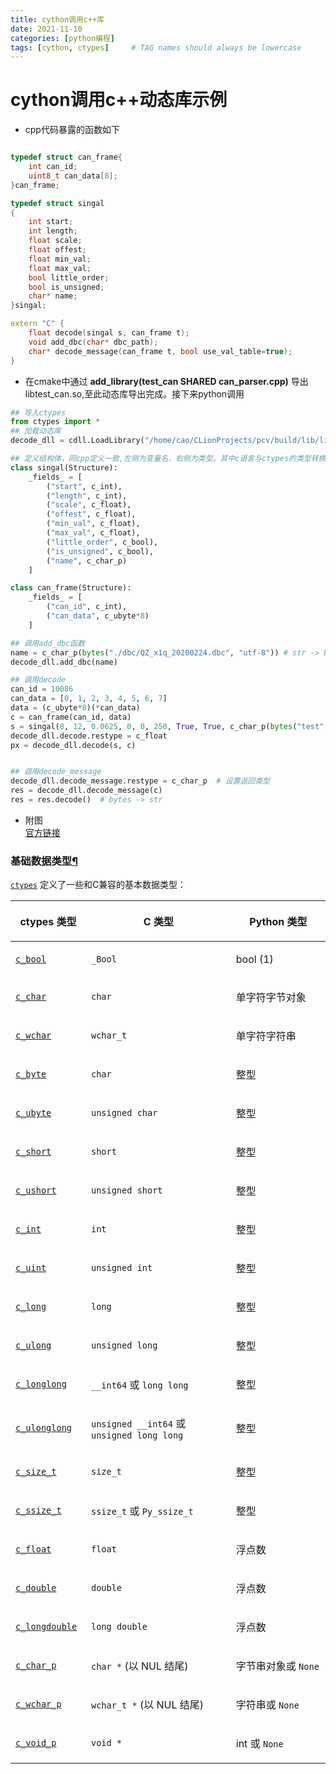 ```yaml
---
title: cython调用c++库
date: 2021-11-10
categories: [python编程]
tags: [cython, ctypes]     # TAG names should always be lowercase
---
```

# cython调用c++动态库示例

- cpp代码暴露的函数如下

```cpp

typedef struct can_frame{
    int can_id;
    uint8_t can_data[8];
}can_frame;

typedef struct singal
{
    int start;
    int length;
    float scale;
    float offest;
    float min_val;
    float max_val;
    bool little_order;
    bool is_unsigned;
    char* name;
}singal;

extern "C" {
    float decode(singal s, can_frame t);
    void add_dbc(char* dbc_path);
    char* decode_message(can_frame t, bool use_val_table=true);
}

```

- 在cmake中通过 **add_library(test_can SHARED can_parser.cpp)** 导出libtest_can.so,至此动态库导出完成。接下来python调用

```python
## 导入ctypes
from ctypes import *
## 加载动态库
decode_dll = cdll.LoadLibrary("/home/cao/CLionProjects/pcv/build/lib/libtest_can.so")

## 定义结构体，同cpp定义一致,左侧为变量名，右侧为类型。其中c语言与ctypes的类型转换见末尾
class singal(Structure):
    _fields_ = [
        ("start", c_int),
        ("length", c_int),
        ("scale", c_float),
        ("offest", c_float),
        ("min_val", c_float),
        ("max_val", c_float),
        ("little_order", c_bool),
        ("is_unsigned", c_bool),
        ("name", c_char_p)
    ]

class can_frame(Structure):
    _fields_ = [
        ("can_id", c_int),
        ("can_data", c_ubyte*8)
    ]

## 调用add_dbc函数
name = c_char_p(bytes("./dbc/QZ_x1q_20200224.dbc", "utf-8")) # str -> bytes -> c_char_p
decode_dll.add_dbc(name)

## 调用decode
can_id = 10086
can_data = [0, 1, 2, 3, 4, 5, 6, 7]
data = (c_ubyte*8)(*can_data)
c = can_frame(can_id, data)
s = singal(8, 12, 0.0625, 0, 0, 250, True, True, c_char_p(bytes("test", "utf-8")))
decode_dll.decode.restype = c_float
px = decode_dll.decode(s, c)


## 调用decode_message
decode_dll.decode_message.restype = c_char_p  # 设置返回类型
res = decode_dll.decode_message(c)
res = res.decode()  # bytes -> str

```

- 附图  
[官方链接](https://docs.python.org/zh-cn/3.7/library/ctypes.html)

<div class="section" id="fundamental-data-types">
<span id="ctypes-fundamental-data-types"></span><h3>基础数据类型<a class="headerlink" href="#fundamental-data-types" title="永久链接至标题">¶</a></h3>
<p><a class="reference internal" href="#module-ctypes" title="ctypes: A foreign function library for Python."><code class="xref py py-mod docutils literal notranslate"><span class="pre">ctypes</span></code></a> 定义了一些和C兼容的基本数据类型：</p>
<table class="docutils align-default">
<colgroup>
<col style="width: 24%">
<col style="width: 46%">
<col style="width: 30%">
</colgroup>
<thead>
<tr class="row-odd"><th class="head"><p>ctypes 类型</p></th>
<th class="head"><p>C 类型</p></th>
<th class="head"><p>Python 类型</p></th>
</tr>
</thead>
<tbody>
<tr class="row-even"><td><p><a class="reference internal" href="#ctypes.c_bool" title="ctypes.c_bool"><code class="xref py py-class docutils literal notranslate"><span class="pre">c_bool</span></code></a></p></td>
<td><p><code class="xref c c-type docutils literal notranslate"><span class="pre">_Bool</span></code></p></td>
<td><p>bool (1)</p></td>
</tr>
<tr class="row-odd"><td><p><a class="reference internal" href="#ctypes.c_char" title="ctypes.c_char"><code class="xref py py-class docutils literal notranslate"><span class="pre">c_char</span></code></a></p></td>
<td><p><code class="xref c c-type docutils literal notranslate"><span class="pre">char</span></code></p></td>
<td><p>单字符字节对象</p></td>
</tr>
<tr class="row-even"><td><p><a class="reference internal" href="#ctypes.c_wchar" title="ctypes.c_wchar"><code class="xref py py-class docutils literal notranslate"><span class="pre">c_wchar</span></code></a></p></td>
<td><p><code class="xref c c-type docutils literal notranslate"><span class="pre">wchar_t</span></code></p></td>
<td><p>单字符字符串</p></td>
</tr>
<tr class="row-odd"><td><p><a class="reference internal" href="#ctypes.c_byte" title="ctypes.c_byte"><code class="xref py py-class docutils literal notranslate"><span class="pre">c_byte</span></code></a></p></td>
<td><p><code class="xref c c-type docutils literal notranslate"><span class="pre">char</span></code></p></td>
<td><p>整型</p></td>
</tr>
<tr class="row-even"><td><p><a class="reference internal" href="#ctypes.c_ubyte" title="ctypes.c_ubyte"><code class="xref py py-class docutils literal notranslate"><span class="pre">c_ubyte</span></code></a></p></td>
<td><p><code class="xref c c-type docutils literal notranslate"><span class="pre">unsigned</span> <span class="pre">char</span></code></p></td>
<td><p>整型</p></td>
</tr>
<tr class="row-odd"><td><p><a class="reference internal" href="#ctypes.c_short" title="ctypes.c_short"><code class="xref py py-class docutils literal notranslate"><span class="pre">c_short</span></code></a></p></td>
<td><p><code class="xref c c-type docutils literal notranslate"><span class="pre">short</span></code></p></td>
<td><p>整型</p></td>
</tr>
<tr class="row-even"><td><p><a class="reference internal" href="#ctypes.c_ushort" title="ctypes.c_ushort"><code class="xref py py-class docutils literal notranslate"><span class="pre">c_ushort</span></code></a></p></td>
<td><p><code class="xref c c-type docutils literal notranslate"><span class="pre">unsigned</span> <span class="pre">short</span></code></p></td>
<td><p>整型</p></td>
</tr>
<tr class="row-odd"><td><p><a class="reference internal" href="#ctypes.c_int" title="ctypes.c_int"><code class="xref py py-class docutils literal notranslate"><span class="pre">c_int</span></code></a></p></td>
<td><p><code class="xref c c-type docutils literal notranslate"><span class="pre">int</span></code></p></td>
<td><p>整型</p></td>
</tr>
<tr class="row-even"><td><p><a class="reference internal" href="#ctypes.c_uint" title="ctypes.c_uint"><code class="xref py py-class docutils literal notranslate"><span class="pre">c_uint</span></code></a></p></td>
<td><p><code class="xref c c-type docutils literal notranslate"><span class="pre">unsigned</span> <span class="pre">int</span></code></p></td>
<td><p>整型</p></td>
</tr>
<tr class="row-odd"><td><p><a class="reference internal" href="#ctypes.c_long" title="ctypes.c_long"><code class="xref py py-class docutils literal notranslate"><span class="pre">c_long</span></code></a></p></td>
<td><p><code class="xref c c-type docutils literal notranslate"><span class="pre">long</span></code></p></td>
<td><p>整型</p></td>
</tr>
<tr class="row-even"><td><p><a class="reference internal" href="#ctypes.c_ulong" title="ctypes.c_ulong"><code class="xref py py-class docutils literal notranslate"><span class="pre">c_ulong</span></code></a></p></td>
<td><p><code class="xref c c-type docutils literal notranslate"><span class="pre">unsigned</span> <span class="pre">long</span></code></p></td>
<td><p>整型</p></td>
</tr>
<tr class="row-odd"><td><p><a class="reference internal" href="#ctypes.c_longlong" title="ctypes.c_longlong"><code class="xref py py-class docutils literal notranslate"><span class="pre">c_longlong</span></code></a></p></td>
<td><p><code class="xref c c-type docutils literal notranslate"><span class="pre">__int64</span></code> 或 <code class="xref c c-type docutils literal notranslate"><span class="pre">long</span> <span class="pre">long</span></code></p></td>
<td><p>整型</p></td>
</tr>
<tr class="row-even"><td><p><a class="reference internal" href="#ctypes.c_ulonglong" title="ctypes.c_ulonglong"><code class="xref py py-class docutils literal notranslate"><span class="pre">c_ulonglong</span></code></a></p></td>
<td><p><code class="xref c c-type docutils literal notranslate"><span class="pre">unsigned</span> <span class="pre">__int64</span></code> 或 <code class="xref c c-type docutils literal notranslate"><span class="pre">unsigned</span> <span class="pre">long</span> <span class="pre">long</span></code></p></td>
<td><p>整型</p></td>
</tr>
<tr class="row-odd"><td><p><a class="reference internal" href="#ctypes.c_size_t" title="ctypes.c_size_t"><code class="xref py py-class docutils literal notranslate"><span class="pre">c_size_t</span></code></a></p></td>
<td><p><code class="xref c c-type docutils literal notranslate"><span class="pre">size_t</span></code></p></td>
<td><p>整型</p></td>
</tr>
<tr class="row-even"><td><p><a class="reference internal" href="#ctypes.c_ssize_t" title="ctypes.c_ssize_t"><code class="xref py py-class docutils literal notranslate"><span class="pre">c_ssize_t</span></code></a></p></td>
<td><p><code class="xref c c-type docutils literal notranslate"><span class="pre">ssize_t</span></code> 或 <code class="xref c c-type docutils literal notranslate"><span class="pre">Py_ssize_t</span></code></p></td>
<td><p>整型</p></td>
</tr>
<tr class="row-odd"><td><p><a class="reference internal" href="#ctypes.c_float" title="ctypes.c_float"><code class="xref py py-class docutils literal notranslate"><span class="pre">c_float</span></code></a></p></td>
<td><p><code class="xref c c-type docutils literal notranslate"><span class="pre">float</span></code></p></td>
<td><p>浮点数</p></td>
</tr>
<tr class="row-even"><td><p><a class="reference internal" href="#ctypes.c_double" title="ctypes.c_double"><code class="xref py py-class docutils literal notranslate"><span class="pre">c_double</span></code></a></p></td>
<td><p><code class="xref c c-type docutils literal notranslate"><span class="pre">double</span></code></p></td>
<td><p>浮点数</p></td>
</tr>
<tr class="row-odd"><td><p><a class="reference internal" href="#ctypes.c_longdouble" title="ctypes.c_longdouble"><code class="xref py py-class docutils literal notranslate"><span class="pre">c_longdouble</span></code></a></p></td>
<td><p><code class="xref c c-type docutils literal notranslate"><span class="pre">long</span> <span class="pre">double</span></code></p></td>
<td><p>浮点数</p></td>
</tr>
<tr class="row-even"><td><p><a class="reference internal" href="#ctypes.c_char_p" title="ctypes.c_char_p"><code class="xref py py-class docutils literal notranslate"><span class="pre">c_char_p</span></code></a></p></td>
<td><p><code class="xref c c-type docutils literal notranslate"><span class="pre">char</span> <span class="pre">*</span></code> (以 NUL 结尾)</p></td>
<td><p>字节串对象或 <code class="docutils literal notranslate"><span class="pre">None</span></code></p></td>
</tr>
<tr class="row-odd"><td><p><a class="reference internal" href="#ctypes.c_wchar_p" title="ctypes.c_wchar_p"><code class="xref py py-class docutils literal notranslate"><span class="pre">c_wchar_p</span></code></a></p></td>
<td><p><code class="xref c c-type docutils literal notranslate"><span class="pre">wchar_t</span> <span class="pre">*</span></code> (以 NUL 结尾)</p></td>
<td><p>字符串或 <code class="docutils literal notranslate"><span class="pre">None</span></code></p></td>
</tr>
<tr class="row-even"><td><p><a class="reference internal" href="#ctypes.c_void_p" title="ctypes.c_void_p"><code class="xref py py-class docutils literal notranslate"><span class="pre">c_void_p</span></code></a></p></td>
<td><p><code class="xref c c-type docutils literal notranslate"><span class="pre">void</span> <span class="pre">*</span></code></p></td>
<td><p>int 或 <code class="docutils literal notranslate"><span class="pre">None</span></code></p></td>
</tr>
</tbody>
</table>

